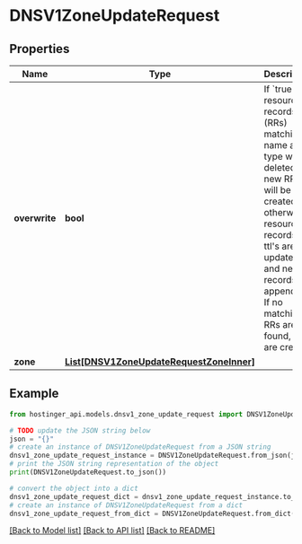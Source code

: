 # DNSV1ZoneUpdateRequest


## Properties

Name | Type | Description | Notes
------------ | ------------- | ------------- | -------------
**overwrite** | **bool** | If &#x60;true&#x60;, resource records (RRs) matching name and type will be deleted and new RRs will be created, otherwise resource records&#39; ttl&#39;s are updated and new records are appended. If no matching RRs are found, they are created. | [optional] [default to True]
**zone** | [**List[DNSV1ZoneUpdateRequestZoneInner]**](DNSV1ZoneUpdateRequestZoneInner.md) |  | 

## Example

```python
from hostinger_api.models.dnsv1_zone_update_request import DNSV1ZoneUpdateRequest

# TODO update the JSON string below
json = "{}"
# create an instance of DNSV1ZoneUpdateRequest from a JSON string
dnsv1_zone_update_request_instance = DNSV1ZoneUpdateRequest.from_json(json)
# print the JSON string representation of the object
print(DNSV1ZoneUpdateRequest.to_json())

# convert the object into a dict
dnsv1_zone_update_request_dict = dnsv1_zone_update_request_instance.to_dict()
# create an instance of DNSV1ZoneUpdateRequest from a dict
dnsv1_zone_update_request_from_dict = DNSV1ZoneUpdateRequest.from_dict(dnsv1_zone_update_request_dict)
```
[[Back to Model list]](../README.md#documentation-for-models) [[Back to API list]](../README.md#documentation-for-api-endpoints) [[Back to README]](../README.md)


